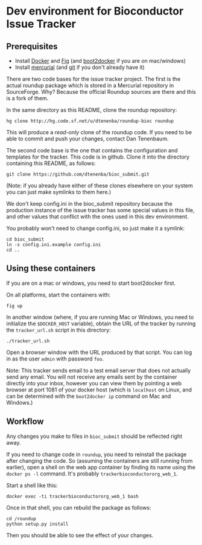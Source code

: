 # Dev environment for Bioconductor Issue Tracker

## Prerequisites

* Install [Docker](https://docs.docker.com/installation/) and [Fig](http://www.fig.sh/install.html) (and [boot2docker](http://boot2docker.io/) if you are on mac/windows)
* Install [mercurial](https://www.mercurial-scm.org/) (and [git](git-scm.com) if you don't already have it)

There are two code bases for the issue tracker project. The first is the actual roundup
package which is stored in a Mercurial repository in SourceForge. Why? Because the 
official Roundup sources are there and this is a fork of them.

In the same directory as this README, clone the roundup repository:

    hg clone http://hg.code.sf.net/u/dtenenba/roundup-bioc roundup

This will produce a *read-only* clone of the roundup code. If you need to be able
to commit and push your changes, contact Dan Tenenbaum.

The second code base is the one that contains the configuration and templates for
the tracker. This code is in github. Clone it into the directory containing this
README, as follows:

    git clone https://github.com/dtenenba/bioc_submit.git

(Note: if you already have either of these clones elsewhere on your system you
can just make symlinks to them here.)

We don't keep config.ini in the bioc_submit repository because the production 
instance of the issue tracker has some special values in this file, and other
values that conflict with the ones used in this dev environment.

You probably won't need to change config.ini, so just make it a symlink:

    cd bioc_submit
    ln -s config.ini.example config.ini
    cd ..

## Using these containers

If you are on a mac or windows, you need to start boot2docker first. 

On all platforms, start the containers with:

    fig up

In another window (where, if you are running Mac or Windows, you need to 
initialize the `$DOCKER_HOST` variable), obtain the URL of the tracker 
by running the `tracker_url.sh` script in this directory:

    ./tracker_url.sh

Open a browser window with the URL produced by that script. You can log in
as the user `admin` with password `foo`.

Note: This tracker sends email to a test email server that does not actually
send any email. You will not receive any emails sent by the container directly
into your inbox, however you can view them by pointing a web
browser at port 1081 of your docker host
(which is `localhost` on Linux, and can be determined with the
`boot2docker ip` command on Mac and Windows.)

## Workflow

Any changes you make to files in `bioc_submit` should be reflected right away.

If you need to change code in `roundup`, you need to reinstall the package after
changing the code. So (assuming the containers are still running from earlier),
open a shell on the web app container by finding its name using the `docker ps -l`
command. It's probably `trackerbioconductororg_web_1`. 

Start a shell like this:

    docker exec -ti trackerbioconductororg_web_1 bash

Once in that shell, you can rebuild the package as follows:

    cd /roundup
    python setup.py install

Then you should be able to see the effect of your changes.
